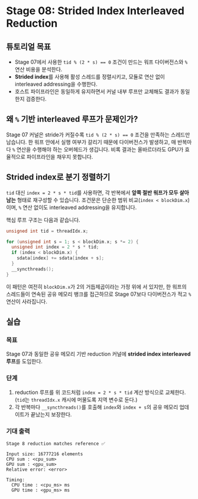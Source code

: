 # Stage 08: Strided Index Interleaved Reduction

## 튜토리얼 목표

- Stage 07에서 사용한 `tid % (2 * s) == 0` 조건이 만드는 워프 다이버전스와 `%` 연산 비용을 분석한다.
- **Strided index**를 사용해 활성 스레드를 정렬시키고, 모듈로 연산 없이 interleaved addressing을 수행한다.
- 호스트 파이프라인은 동일하게 유지하면서 커널 내부 루프만 교체해도 결과가 동일한지 검증한다.

## 왜 `%` 기반 interleaved 루프가 문제인가?

Stage 07 커널은 stride가 커질수록 `tid % (2 * s) == 0` 조건을 만족하는 스레드만 남습니다. 한 워프 안에서 실행 여부가 갈리기 때문에 다이버전스가 발생하고, 매 반복마다 `%` 연산을 수행해야 하는 오버헤드가 생깁니다. 비록 결과는 올바르더라도 GPU가 효율적으로 파이프라인을 채우지 못합니다.

## Strided index로 분기 정렬하기

`tid` 대신 `index = 2 * s * tid`를 사용하면, 각 반복에서 **앞쪽 절반 워프가 모두 살아남는** 형태로 재구성할 수 있습니다. 조건문은 단순한 범위 비교(`index < blockDim.x`)이며, `%` 연산 없이도 interleaved addressing을 유지합니다.

핵심 루프 구조는 다음과 같습니다.

```cpp
unsigned int tid = threadIdx.x;

for (unsigned int s = 1; s < blockDim.x; s *= 2) {
  unsigned int index = 2 * s * tid;
  if (index < blockDim.x) {
    sdata[index] += sdata[index + s];
  }
  __syncthreads();
}
```

이 패턴은 여전히 `blockDim.x`가 2의 거듭제곱이라는 가정 위에 서 있지만, 한 워프의 스레드들이 연속된 공유 메모리 뱅크를 접근하므로 Stage 07보다 다이버전스가 적고 `%` 연산이 사라집니다.

## 실습

### 목표

Stage 07과 동일한 공유 메모리 기반 reduction 커널에 **strided index interleaved 루프**를 도입한다.

### 단계

1. reduction 루프를 위 코드처럼 `index = 2 * s * tid` 계산 방식으로 교체한다. (`tid`는 `threadIdx.x` 캐시에 머물도록 지역 변수로 둔다.)
2. 각 반복마다 `__syncthreads()`를 호출해 `index`와 `index + s`의 공유 메모리 업데이트가 끝났는지 보장한다.

### 기대 출력

```
Stage 8 reduction matches reference ✅

Input size: 16777216 elements
CPU sum : <cpu_sum>
GPU sum : <gpu_sum>
Relative error: <error>

Timing:
  CPU time : <cpu_ms> ms
  GPU time : <gpu_ms> ms
```
